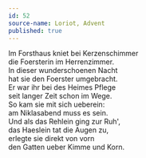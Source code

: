 ```yaml
---
id: 52
source-name: Loriot, Advent
published: true
---
```

Im Forsthaus kniet bei Kerzenschimmer\
die Foersterin im Herrenzimmer.\
In dieser wunderschoenen Nacht\
hat sie den Foerster umgebracht.\
Er war ihr bei des Heimes Pflege\
seit langer Zeit schon im Wege.\
So kam sie mit sich ueberein:\
am Niklasabend muss es sein.\
Und als das Rehlein ging zur Ruh',\
das Haeslein tat die Augen zu,\
erlegte sie direkt von vorn\
den Gatten ueber Kimme und Korn.
